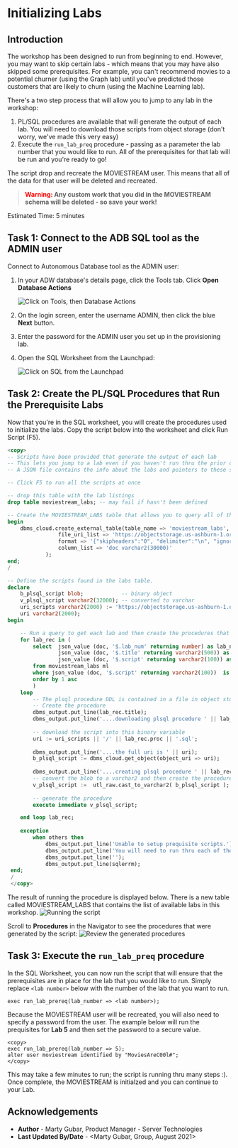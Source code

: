 # Initializing Labs

## Introduction
The workshop has been designed to run from beginning to end.  However, you may want to skip certain labs - which means that you may have also skipped some prerequisites.  For example, you can't recommend movies to a potential churner (using the Graph lab) until you've predicted those customers that are likely to churn (using the Machine Learning lab).

There's a two step process that will allow you to jump to any lab in the workshop:

1. PL/SQL procedures are available that will generate the output of each lab.  You will need to download those scripts from object storage (don't worry, we've made this very easy)
2. Execute the `run_lab_preq` procedure - passing as a parameter the lab number that you would like to run.  All of the prerequisites for that lab will be run and you're ready to go!

The script drop and recreate the MOVIESTREAM user.  This means that all of the data for that user will be deleted and recreated.

>**<span style="color:red">Warning:</span>  Any custom work that you did in the MOVIESTREAM schema will be deleted - so save your work!**

Estimated Time: 5 minutes

## Task 1:  Connect to the ADB SQL tool as the ADMIN user
Connect to Autonomous Database tool as the ADMIN user:
1. In your ADW database's details page, click the Tools tab. Click **Open Database Actions**

	  ![Click on Tools, then Database Actions](images/launchdbactions.png)

2. On the login screen, enter the username ADMIN, then click the blue **Next** button.

3. Enter the password for the ADMIN user you set up in the provisioning lab.
4. Open the SQL Worksheet from the Launchpad:

    ![Click on SQL from the Launchpad](images/launchpad.png)

## Task 2:  Create the PL/SQL Procedures that Run the Prerequisite Labs
Now that you're in the SQL worksheet, you will create the procedures used to initialize the labs.  Copy the script below into the worksheet and click Run Script (F5).

```sql
<copy>
-- Scripts have been provided that generate the output of each lab
-- This lets you jump to a lab even if you haven't run thru the prior ones
-- A JSON file contains the info about the labs and pointers to these scripts

-- Click F5 to run all the scripts at once

-- drop this table with the lab listings
drop table moviestream_labs; -- may fail if hasn't been defined

-- Create the MOVIESTREAM_LABS table that allows you to query all of the labs and their associated scripts
begin
    dbms_cloud.create_external_table(table_name => 'moviestream_labs',
                file_uri_list => 'https://objectstorage.us-ashburn-1.oraclecloud.com/n/adwc4pm/b/moviestream_scripts/o/prerequisites/moviestream-labs.json',
                format => '{"skipheaders":"0", "delimiter":"\n", "ignoreblanklines":"true"}',
                column_list => 'doc varchar2(30000)'
            );
end;
/

-- Define the scripts found in the labs table.
declare
    b_plsql_script blob;            -- binary object
    v_plsql_script varchar2(32000); -- converted to varchar
    uri_scripts varchar2(2000) := 'https://objectstorage.us-ashburn-1.oraclecloud.com/n/adwc4pm/b/moviestream_scripts/o/prerequisites'; -- location of the scripts
    uri varchar2(2000);
begin

    -- Run a query to get each lab and then create the procedures that generate the output
    for lab_rec in (
        select  json_value (doc, '$.lab_num' returning number) as lab_num,
                json_value (doc, '$.title' returning varchar2(500)) as title,
                json_value (doc, '$.script' returning varchar2(100)) as proc        
        from moviestream_labs ml
        where json_value (doc, '$.script' returning varchar2(100))  is not null
        order by 1 asc
        ) 
    loop
        -- The plsql procedure DDL is contained in a file in object store
        -- Create the procedure
        dbms_output.put_line(lab_rec.title);
        dbms_output.put_line('....downloading plsql procedure ' || lab_rec.proc);
            
        -- download the script into this binary variable        
        uri := uri_scripts || '/' || lab_rec.proc || '.sql';
        
        dbms_output.put_line('....the full uri is ' || uri);        
        b_plsql_script := dbms_cloud.get_object(object_uri => uri);
        
        dbms_output.put_line('....creating plsql procedure ' || lab_rec.proc);
        -- convert the blob to a varchar2 and then create the procedure
        v_plsql_script :=  utl_raw.cast_to_varchar2( b_plsql_script );
        
        -- generate the procedure
        execute immediate v_plsql_script;

    end loop lab_rec;  
    
    exception 
        when others then
            dbms_output.put_line('Unable to setup prequisite scripts.');
            dbms_output.put_line('You will need to run thru each of the labs');
            dbms_output.put_line('');
            dbms_output.put_line(sqlerrm);
 end;
 /
 </copy>
```
The result of running the procedure is displayed below.  There is a new table called MOVIESTREAM_LABS that contains the list of available labs in this workshop.
    ![Running the script](images/run-script.png)

Scroll to **Procedures** in the Navigator to see the procedures that were generated by the script:
    ![Review the generated procedures](images/generated-procedures.png)

## Task 3: Execute the `run_lab_preq` procedure
In the SQL Worksheet, you can now run the script that will ensure that the prerequisites are in place for the lab that you would like to run.  Simply replace ``<lab number>`` below with the number of the lab that you want to run.

``exec run_lab_prereq(lab_number => <lab number>);``

Because the MOVIESTREAM user will be recreated, you will also need to specify a password from the user.  The example below will run the prequisites for **Lab 5** and then set the password to a secure value.

 ```
<copy>
exec run_lab_prereq(lab_number => 5);
alter user moviestream identified by "MoviesAreC00l#";
</copy>
 ```

This may take a few minutes to run; the script is running thru many steps :). Once complete, the MOVIESTREAM is initialzed and you can continue to your Lab.


## Acknowledgements
* **Author** - Marty Gubar, Product Manager - Server Technologies
* **Last Updated By/Date** - <Marty Gubar, Group, August 2021>
